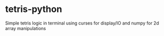 # tetris-python
Simple tetris logic in terminal using curses for display/IO and numpy for 2d array manipulations
